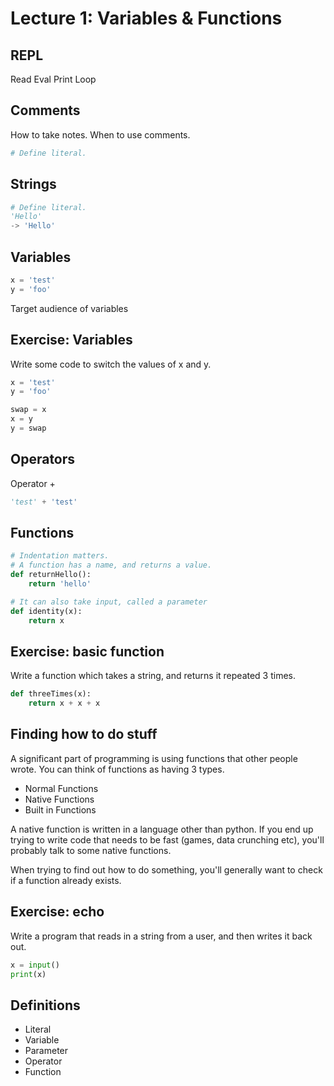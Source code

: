 # Lecture 1: Variables & Functions

## REPL

Read Eval Print Loop

## Comments

How to take notes.
When to use comments.

```python
# Define literal.
```

## Strings

```python
# Define literal.
'Hello'
-> 'Hello'
```

## Variables

```python
x = 'test'
y = 'foo'
```

Target audience of variables

## Exercise: Variables

Write some code to switch the values of x and y.

```python
x = 'test'
y = 'foo'

swap = x
x = y
y = swap
```

## Operators

Operator +

```python
'test' + 'test'
```

## Functions

```python
# Indentation matters.
# A function has a name, and returns a value.
def returnHello():
    return 'hello'

# It can also take input, called a parameter
def identity(x):
    return x
```

## Exercise: basic function

Write a function which takes a string, and returns it repeated 3 times.

```python
def threeTimes(x):
    return x + x + x
```

## Finding how to do stuff

A significant part of programming is using functions that other people wrote. You can think of functions as having 3 types.

- Normal Functions
- Native Functions
- Built in Functions

A native function is written in a language other than python. If you end up trying to write code that needs to be fast (games, data crunching etc), you'll probably talk to some native functions.

When trying to find out how to do something, you'll generally want to check if a function already exists. 

## Exercise: echo

Write a program that reads in a string from a user, and then writes it back out.

```python
x = input()
print(x)
```

## Definitions

- Literal
- Variable
- Parameter
- Operator
- Function
